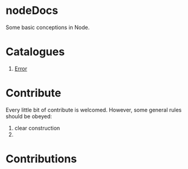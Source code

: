 # nodeDocs
Some basic conceptions in Node. 

# Catalogues

1. [Error](https://github.com/sepmein/nodeDocs/blob/master/Error.md)

# Contribute
Every little bit of contribute is welcomed.
However, some general rules should be obeyed:
1. clear construction
2. 

# Contributions
